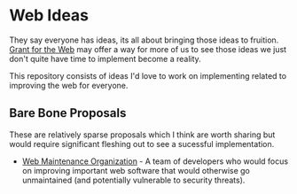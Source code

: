 # Web Ideas
They say everyone has ideas, its all about bringing those ideas to fruition. [Grant for the Web](https://www.grantfortheweb.org/) may offer a way for more of us to see those ideas we just don't quite have time to implement become a reality.

This repository consists of ideas I'd love to work on implementing related to improving the web for everyone.

## Bare Bone Proposals
These are relatively sparse proposals which I think are worth sharing but would require significant fleshing out to see a sucessful implementation.
- [Web Maintenance Organization](https://github.com/davidshq/web-ideas/blob/master/web-maintenance.md) - A team of developers who would focus on improving important web software that would otherwise go unmaintained (and potentially vulnerable to security threats).
